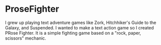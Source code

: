 # ProseFighter

I grew up playing text adventure games like Zork, Hitchhiker's Guide to the Galaxy, and Suspended. I wanted to make a text action game so I created PRose Fighter. It is a simple fighting game based on a "rock, paper, scissors" mechanic.

